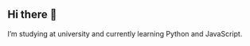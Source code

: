 ## Hi there 👋

I’m studying at university and currently learning Python and JavaScript.

<!--
**CannuckCodeMonkey/CannuckCodeMonkey** is a ✨ _special_ ✨ repository because its `README.md` (this file) appears on your GitHub profile.
